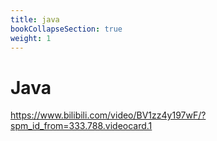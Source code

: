 ```yaml
---
title: java
bookCollapseSection: true
weight: 1
---
```


# Java

https://www.bilibili.com/video/BV1zz4y197wF/?spm_id_from=333.788.videocard.1

